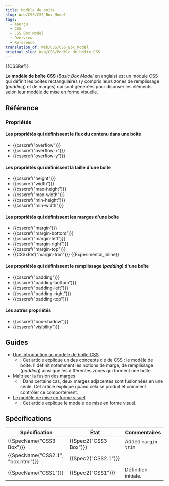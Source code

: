 ```yaml
---
title: Modèle de boîte
slug: Web/CSS/CSS_Box_Model
tags:
  - Aperçu
  - CSS
  - CSS Box Model
  - Overview
  - Reference
translation_of: Web/CSS/CSS_Box_Model
original_slug: Web/CSS/Modèle_de_boîte_CSS
---
```

{{CSSRef}}

**Le modèle de boîte CSS** (_Basic Box Model_ en anglais) est un module CSS qui définit les boîtes rectangulaires (y compris leurs zones de remplissage (_padding_) et de marges) qui sont générées pour disposer les éléments selon leur modèle de mise en forme visuelle.

## Référence

### Propriétés

#### Les propriétés qui définissent le flux du contenu dans une boîte

- {{cssxref("overflow")}}
- {{cssxref("overflow-x")}}
- {{cssxref("overflow-y")}}

#### Les propriétés qui définissent la taille d'une boîte

- {{cssxref("height")}}
- {{cssxref("width")}}
- {{cssxref("max-height")}}
- {{cssxref("max-width")}}
- {{cssxref("min-height")}}
- {{cssxref("min-width")}}

#### Les propriétés qui définissent les marges d'une boîte

- {{cssxref("margin")}}
- {{cssxref("margin-bottom")}}
- {{cssxref("margin-left")}}
- {{cssxref("margin-right")}}
- {{cssxref("margin-top")}}
- {{CSSxRef("margin-trim")}} {{Experimental_Inline}}

#### Les propriétés qui définissent le remplissage (_padding_) d'une boîte

- {{cssxref("padding")}}
- {{cssxref("padding-bottom")}}
- {{cssxref("padding-left")}}
- {{cssxref("padding-right")}}
- {{cssxref("padding-top")}}

#### Les autres propriétés

- {{cssxref("box-shadow")}}
- {{cssxref("visibility")}}

## Guides

- [Une introduction au modèle de boîte CSS](/fr/Apprendre/CSS/Les_bases/Le_modèle_de_boîte)
  - : Cet article explique un des concepts clé de CSS : le modèle de boîte. Il définit notamment les notions de marge, de remplissage (_padding_) ainsi que les différentes zones qui forment une boîte.
- [Maîtriser la fusion des marges](/fr/docs/Web/CSS/Fusion_des_marges)
  - : Dans certains cas, deux marges adjacentes sont fusionnées en une seule. Cet article explique quand cela se produit et comment contrôler ce comportement.
- [Le modèle de mise en forme visuel](/fr/docs/Web/CSS/Modèle_de_mise_en_forme_visuelle)
  - : Cet article explique le modèle de mise en forme visuel.

## Spécifications

| Spécification                                | État                         | Commentaires         |
| -------------------------------------------- | ---------------------------- | -------------------- |
| {{SpecName("CSS3 Box")}}             | {{Spec2("CSS3 Box")}} | Added `margin-trim`  |
| {{SpecName("CSS2.1", "box.html")}} | {{Spec2("CSS2.1")}}     |                      |
| {{SpecName("CSS1")}}                 | {{Spec2("CSS1")}}     | Définition initiale. |

